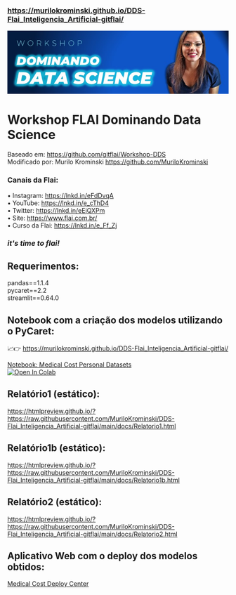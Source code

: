 ### https://murilokrominski.github.io/DDS-Flai_Inteligencia_Artificial-gitflai/

![alt text](https://github.com/MuriloKrominski/DDS-Flai_Inteligencia_Artificial-gitflai/blob/main/imagens/DDS-Flai1.jpg?raw=true)
# Workshop FLAI Dominando Data Science 
Baseado em: https://github.com/gitflai/Workshop-DDS<br>
Modificado por: Murilo Krominski https://github.com/MuriloKrominski

### Canais da Flai:
• Instagram: https://lnkd.in/eFdDvqA<br>
• YouTube: https://lnkd.in/e_cThD4<br>
• Twitter: https://lnkd.in/eEjQXPm<br>
• Site: https://www.flai.com.br/<br>
• Curso da Flai: https://lnkd.in/e_Ff_Zj<br>
### *it's time to flai!*

## Requerimentos:
pandas==1.1.4<br>
pycaret==2.2<br>
streamlit==0.64.0<br>

## Notebook com a criação dos modelos utilizando o PyCaret:
:chart_with_upwards_trend::point_right: https://murilokrominski.github.io/DDS-Flai_Inteligencia_Artificial-gitflai/<br>

[Notebook: Medical Cost Personal Datasets](https://github.com/MuriloKrominski/DDS-Flai_Inteligencia_Artificial-gitflai/blob/main/Dados_de_Custos_Medicos.ipynb)<br>
<a href="https://colab.research.google.com/github/MuriloKrominski/DDS-Flai_Inteligencia_Artificial-gitflai/blob/main/Dados_de_Custos_Medicos.ipynb" target="_parent"><img src="https://colab.research.google.com/assets/colab-badge.svg" alt="Open In Colab"/></a>

## Relatório1 (estático):
https://htmlpreview.github.io/?https://raw.githubusercontent.com/MuriloKrominski/DDS-Flai_Inteligencia_Artificial-gitflai/main/docs/Relatorio1.html

## Relatório1b (estático):
https://htmlpreview.github.io/?https://raw.githubusercontent.com/MuriloKrominski/DDS-Flai_Inteligencia_Artificial-gitflai/main/docs/Relatorio1b.html

## Relatório2 (estático):
https://htmlpreview.github.io/?https://raw.githubusercontent.com/MuriloKrominski/DDS-Flai_Inteligencia_Artificial-gitflai/main/docs/Relatorio2.html

## Aplicativo Web com o deploy dos modelos obtidos:
[Medical Cost Deploy Center](https://share.streamlit.io/gitflai/workshop-dds/main/medical.py)
